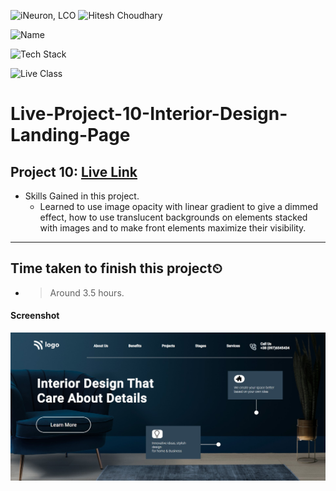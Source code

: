 
![iNeuron, LCO](https://img.shields.io/badge/iNeuron-LCO-green)
![Hitesh Choudhary](https://img.shields.io/badge/Hitesh--Choudhary-Full--stack--JS--bootcamp-red)

![Name](https://img.shields.io/badge/Project%20Made%20by-Abhijeet%20Sharma-yellow)

![Tech Stack](https://img.shields.io/badge/Tech%20Stack-HTML%20%7C%20CSS-blue)

![Live Class](https://img.shields.io/badge/Live%20Project%2010-Interior%20Design%20Landing%20Page-brightgreen)

# Live-Project-10-Interior-Design-Landing-Page


## Project 10: [Live Link](https://live-project-10-fs-js.netlify.app/)

-   Skills Gained in this project.
    - Learned to use image opacity with linear gradient to give a dimmed effect, how to use translucent backgrounds on elements stacked with images and to make front elements maximize their visibility.   
    
---

## Time taken to finish this project⏲

- >Around 3.5 hours.

#### Screenshot

![Desktop](./screenshot/Project-10.png)
